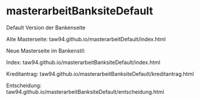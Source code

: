 # masterarbeitBanksiteDefault
Default Version der Bankenseite

Alte Masterseite:
taw94.github.io/masterarbeitDefault/index.html

Neue Masterseite im Bankenstil:

Index: taw94.github.io/masterarbeitBanksiteDefault/index.html

Kreditantrag: taw94.github.io/masterarbeitBanksiteDefault/kreditantrag.html

Entscheidung: taw94.github.io/masterarbeitBanksiteDefault/entscheidung.html
